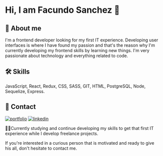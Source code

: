 
# Hi, I am Facundo Sanchez 👋

## 🚀 About me
I'm a frontend developer looking for my first IT experience.
Developing user interfaces is where I have found my passion and that's the reason why I'm currently developing my frontend skills by learning new things. 
I'm very passionate about technology and everything related to code.


## 🛠 Skills
JavaScript, React, Redux, CSS, SASS, GIT, HTML, PostgreSQL, Node, Sequelize, Express.


## 🔗 Contact
[![portfolio](https://img.shields.io/badge/my_portfolio-000?style=for-the-badge&logo=ko-fi&logoColor=white)](https://portfolio-sanchezzfacu.vercel.app/)
[![linkedin](https://img.shields.io/badge/linkedin-0A66C2?style=for-the-badge&logo=linkedin&logoColor=white)](https://www.linkedin.com/in/sanchezzfacu/)


👩‍💻Currently studying and continue developing my skills to get that first IT experience while I develop freelance projects.

If you're interested in a curious person that is motivated and ready to give his all, don't hesitate to contact me.
